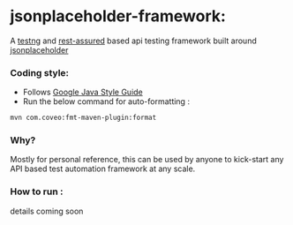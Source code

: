 # jsonplaceholder-framework:
A [testng](https://testng.org/doc/index.html) and [rest-assured](http://rest-assured.io/) based api testing framework built around [jsonplaceholder](https://jsonplaceholder.typicode.com/)

### Coding style:
* Follows [Google Java Style Guide](https://google.github.io/styleguide/javaguide.html)
* Run the below command for auto-formatting :
```bash
mvn com.coveo:fmt-maven-plugin:format
```

### Why?
Mostly for personal reference, this can be used by anyone to kick-start any API based test automation framework at any scale.

### How to run :
details coming soon

